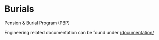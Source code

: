 # Burials

Pension & Burial Program (PBP)

Engineering related documentation can be found under [/documentation/](./documentation/)
